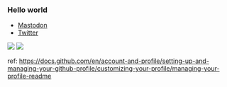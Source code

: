 ### Hello world

* <a rel="me" href="https://fosstodon.org/@tru">Mastodon</a>
* <a rel="me" href="https://twitter.com/huynh_tru">Twitter</a>

![](https://github-profile-summary-cards.vercel.app/api/cards/profile-details?username=truatpasteurdotfr&theme=nord_dark)
![](https://github-profile-summary-cards.vercel.app/api/cards/stats?username=truatpasteurdotfr&theme=nord_dark)

ref: https://docs.github.com/en/account-and-profile/setting-up-and-managing-your-github-profile/customizing-your-profile/managing-your-profile-readme
